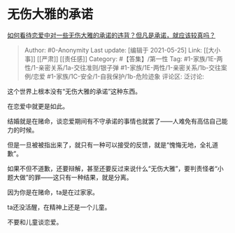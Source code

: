 # 无伤大雅的承诺
[如何看待恋爱中对一些无伤大雅的承诺的违背？但凡是承诺，就应该较真吗？](https://www.zhihu.com/question/461288119/answer/1904678310)

> Author: #0-Anonymity
> Last update: [编辑于 2021-05-25]
> Link: [[大小事]] [[严肃]] [[责任感]]
> Category: #【答集】/第一性
> Tag: #1-家族/1E-两性/1-亲密关系/1a-交往准则/银子弹  #1-家族/1E-两性/1-亲密关系/1b-交往案例/恋爱 #1-家族/1C-安全/1-自我保护/1b-危险迹象
> 评论区:
> 泛讨论:

这个世界上根本没有“无伤大雅的承诺”这种东西。

在恋爱中就更是如此。

结婚就是在赌命，谈恋爱期间有不守承诺的事情也就罢了——人难免有高估自己能力的时候。

但是一旦被被指出来了，就只有一种可以接受的反馈，就是“愧悔无地，全礼道歉”。

如果不但不道歉，还要辩解，甚至还要反过来说什么“无伤大雅”，要判责怪者“小题大做”的罪——这只有一种结果，就是分离。

因为你是在赌命，ta是在过家家。

ta还没活醒，在精神上还是一个儿童。

不要和儿童谈恋爱。
